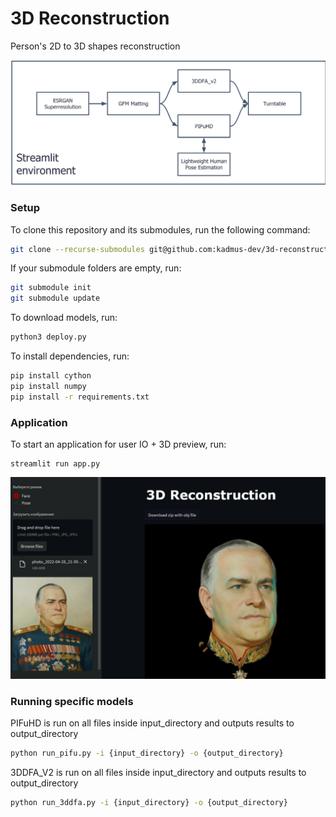 # 3D Reconstruction

Person's 2D to 3D shapes reconstruction

![](imgs/pipeline.png)

### Setup

To clone this repository and its submodules, run the following command:
```bash
git clone --recurse-submodules git@github.com:kadmus-dev/3d-reconstruction.git
```

If your submodule folders are empty, run:
```bash
git submodule init
git submodule update
```

To download models, run:
```bash
python3 deploy.py
```

To install dependencies, run:
```bash
pip install cython
pip install numpy
pip install -r requirements.txt
```

### Application

To start an application for user IO + 3D preview, run:
```
streamlit run app.py
```

![](imgs/streamlit.jpg)

### Running specific models

PIFuHD is run on all files inside input_directory and outputs results to output_directory
```bash
python run_pifu.py -i {input_directory} -o {output_directory}
```

3DDFA_V2 is run on all files inside input_directory and outputs results to output_directory
```bash
python run_3ddfa.py -i {input_directory} -o {output_directory}
```
